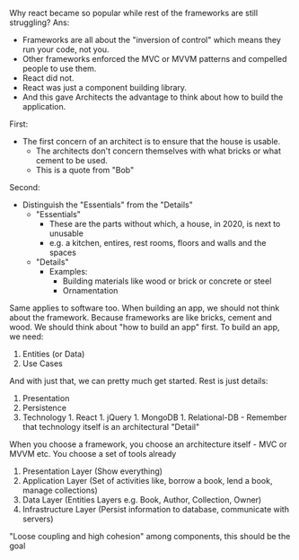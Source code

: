 Why react became so popular while rest of the frameworks are still struggling?
Ans:

- Frameworks are all about the "inversion of control" which means they run your code, not you.
- Other frameworks enforced the MVC or MVVM patterns and compelled people to use them.
- React did not.
- React was just a component building library.
- And this gave Architects the advantage to think about how to build the application.

First:
  - The first concern of an architect is to ensure that the house is usable.
    - The architects don't concern themselves with what bricks or what cement to be used.
    - This is a quote from "Bob"
 
 Second:
  - Distinguish the "Essentials" from the "Details"
    - "Essentials"
      - These are the parts without which, a house, in 2020, is next to unusable
      - e.g. a kitchen, entires, rest rooms, floors and walls and the spaces
    - "Details"
      - Examples:
        - Building materials like wood or brick or concrete or steel
        - Ornamentation

Same applies to software too.
When building an app, we should not think about the framework.
Because frameworks are like bricks, cement and wood.
We should think about "how to build an app" first.
To build an app, we need:
  1. Entities (or Data)
  2. Use Cases
  
And with just that, we can pretty much get started.
Rest is just details:
  1. Presentation
  1. Persistence
  1. Technology
    1. React
    1. jQuery
    1. MongoDB
    1. Relational-DB
    - Remember that technology itself is an architectural "Detail"
    
When you choose a framework, you choose an architecture itself - MVC or MVVM etc.
You choose a set of tools already




1. Presentation Layer (Show everything)
1. Application Layer (Set of activities like, borrow a book, lend a book, manage collections)
1. Data Layer (Entities Layers e.g. Book, Author, Collection, Owner)
1. Infrastructure Layer (Persist information to database, communicate with servers)


"Loose coupling and high cohesion" among components, this should be the goal











